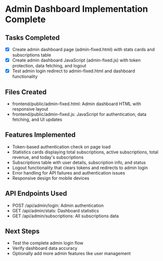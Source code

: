 # Admin Dashboard Implementation Complete

## Tasks Completed
- [x] Create admin dashboard page (admin-fixed.html) with stats cards and subscriptions table
- [x] Create admin dashboard JavaScript (admin-fixed.js) with token protection, data fetching, and logout
- [x] Test admin login redirect to admin-fixed.html and dashboard functionality

## Files Created
- frontend/public/admin-fixed.html: Admin dashboard HTML with responsive layout
- frontend/public/admin-fixed.js: JavaScript for authentication, data fetching, and UI updates

## Features Implemented
- Token-based authentication check on page load
- Statistics cards displaying total subscriptions, active subscriptions, total revenue, and today's subscriptions
- Subscriptions table with user details, subscription info, and status
- Logout functionality that clears tokens and redirects to admin login
- Error handling for API failures and authentication issues
- Responsive design for mobile devices

## API Endpoints Used
- POST /api/admin/login: Admin authentication
- GET /api/admin/stats: Dashboard statistics
- GET /api/admin/subscriptions: All subscriptions data

## Next Steps
- Test the complete admin login flow
- Verify dashboard data accuracy
- Optionally add more admin features like user management
